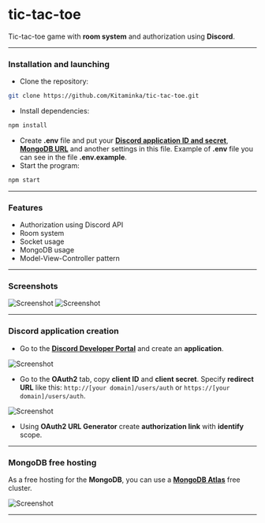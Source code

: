 # tic-tac-toe
Tic-tac-toe game with **room system** and authorization using **Discord**.
___
### Installation and launching
- Clone the repository:
```bash
git clone https://github.com/Kitaminka/tic-tac-toe.git
```
- Install dependencies:
```bash
npm install
```
- Create **.env** file and put your [**Discord application ID and secret**](#discord-application-creation), [**MongoDB URL**](#mongodb-free-hosting) and another settings in this file. Example of **.env** file you can see in the file **.env.example**.
- Start the program:
```bash
npm start
```
___
### Features
- Authorization using Discord API
- Room system
- Socket usage
- MongoDB usage
- Model-View-Controller pattern
___
### Screenshots
![Screenshot](https://i.imgur.com/GhvXqfl.png)
![Screenshot](https://i.imgur.com/LdEiWJC.png)
___
### Discord application creation
- Go to the [**Discord Developer Portal**](https://discord.com/developers/applications) and create an **application**.

![Screenshot](https://i.imgur.com/wpxEvSK.png)
- Go to the **OAuth2** tab, copy **client ID** and **client secret**. Specify **redirect URL** like this: `http://[your domain]/users/auth` or `https://[your domain]/users/auth`.

![Screenshot](https://i.imgur.com/Jfpi7dk.png)
- Using **OAuth2 URL Generator** create **authorization link** with **identify** scope.
___
### MongoDB free hosting
As a free hosting for the **MongoDB**, you can use a [**MongoDB Atlas**](https://cloud.mongodb.com) free cluster.

![Screenshot](https://i.imgur.com/KmoA8Gc.png)
___

